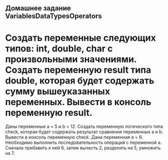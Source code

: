 ## Домашнее задание VariablesDataTypesOperators



# Создать переменные следующих типов: int, double, char с произвольными значениями. Создать переменную result типа double, которая будет содержать сумму вышеуказанных переменных. Вывести в консоль переменную result.
Даны переменные a = 5 и b = 12. Создать переменную логического типа check, которая будет содержать результат сравнения переменных a и b. Вывести в консоль переменную check.
Дана переменная a = 6. Необходимо выполнить последовательность операций с переменной a. Сначала прибавить к ней 6, затем вычесть 2, разделить на 5, умножить на 7.
